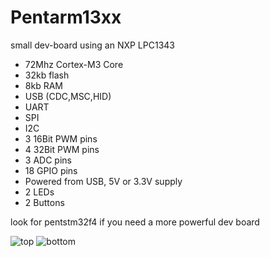 # Pentarm13xx

small dev-board using an NXP LPC1343


* 72Mhz Cortex-M3 Core
* 32kb flash
* 8kb RAM
* USB (CDC,MSC,HID)
* UART
* SPI
* I2C
* 3 16Bit PWM pins
* 4 32Bit PWM pins
* 3 ADC pins
* 18 GPIO pins
* Powered from USB, 5V or 3.3V supply
* 2 LEDs
* 2 Buttons

look for pentstm32f4 if you need a more powerful dev board

![top](https://raw.github.com/sebseb7/pentarm13xx/master/top.png)
![bottom](https://raw.github.com/sebseb7/pentarm13xx/master/bottom.png)

